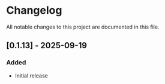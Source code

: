 # Changelog

All notable changes to this project are documented in this file.

## [0.1.13] - 2025-09-19

### Added

- Initial release
